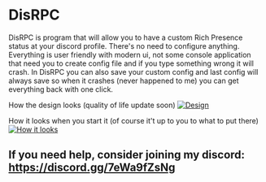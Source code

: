 # DisRPC

DisRPC is program that will allow you to have a custom Rich Presence status at your discord profile. There's no need to configure anything. Everything is user friendly with modern ui, not some console application that need you to create config file and if you type something wrong it will crash. In DisRPC you can also save your custom config and last config will always save so when it crashes (never happened to me) you can get everything back with one click.

How the design looks (quality of life update soon)
[![Design](https://cdn.discordapp.com/attachments/838809629457776650/845417217553989702/1.png "Design")](https://imgur.com/a/FTfNeAQ "Design")

How it looks when you start it (of course it't up to you to what to put there)
[![How it looks](https://cdn.discordapp.com/attachments/838809629457776650/838817161718792272/unknown.png "How it looks")](https://cdn.discordapp.com/attachments/838809629457776650/838817161718792272/unknown.png "How it looks")

## If you need help, consider joining my discord: https://discord.gg/7eWa9fZsNg
